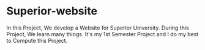 # Superior-website
In this Project, We develop a Website for Superior University. During this Project, We learn many things. It's my 1st Semester Project and I do my best to Compute this Project.
